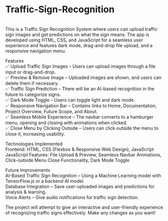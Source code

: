 # Traffic-Sign-Recognition
<br>
This is a Traffic Sign Recognition System where users can upload traffic sign images and get predictions on what the sign means. The app is developed using HTML, CSS, and JavaScript for a seamless user experience and features dark mode, drag-and-drop file upload, and a responsive navigation menu.
<br>

Features
<br>
✅ Upload Traffic Sign Images – Users can upload images through a file input or drag-and-drop.
<br>
✅ Preview & Remove Image – Uploaded images are shown, and users can delete them if necessary.
<br>
✅ Traffic Sign Prediction – There will be an AI-based recognition in the future to categorize signs.
<br>
✅ Dark Mode Toggle – Users can toggle light and dark mode.
<br>
✅ Responsive Navigation Bar – Contains links to Home, Documentation, Project Overview, Future Scope, and About.
<br>
✅ Seamless Mobile Experience – The navbar converts to a hamburger menu, opening and closing with animations when clicked.
<br>
✅ Close Menu by Clicking Outside – Users can click outside the menu to close it, increasing usability.
<br>

Technologies Implemented
<br>
Frontend: HTML, CSS (Flexbox & Responsive Web Design), JavaScript
<br>
JavaScript Features: File Upload & Preview, Seamless Navbar Animations, Click-outside Menu Close Functionality, Dark Mode Toggle




Future Improvements
<br>
AI-Based Traffic Sign Recognition – Using a Machine Learning model with TensorFlow.js or a backend AI model.
<br>
Database Integration – Save user-uploaded images and predictions for analysis & learning.
<br>
Voice Alerts – Give audio notifications for traffic sign detection.
<br>

The project will attempt to give an interactive and user-friendly experience of recognizing traffic signs effectively. Make any changes as you want!
